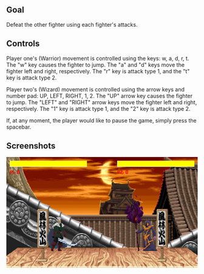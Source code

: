 ## Goal

Defeat the other fighter using each fighter's attacks. 

## Controls 

Player one's (Warrior) movement is controlled using the keys: w, a, d, r, t. The "w" key causes the fighter to jump. The "a" and "d" keys move the fighter left and right, respectively. The "r" key is attack type 1, and the "t" key is attack type 2. 

Player two's (Wizard) movement is controlled using the arrow keys and number pad: UP, LEFT, RIGHT, 1, 2. The "UP" arrow key causes the fighter to jump. The "LEFT" and "RIGHT" arrow keys move the fighter left and right, respectively. The "1" key is attack type 1, and the "2" key is attack type 2. 

If, at any moment, the player would like to pause the game, simply press the spacebar. 

## Screenshots

![Play screen](https://raw.githubusercontent.com/ImGabeDelgado/my-mortal-kombat-game/main/PygamePic.png)
